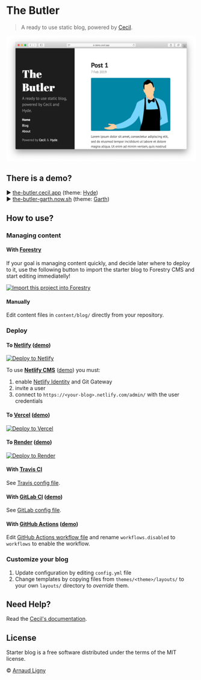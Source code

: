 # The Butler

> A ready to use static blog, powered by [Cecil](https://cecil.app).

![Cecil preview](static/images/cecil-preview.png)

## There is a demo?

:arrow_forward: [the-butler.cecil.app](https://the-butler.cecil.app) (theme: [Hyde](https://github.com/Cecilapp/theme-hyde#readme))  
:arrow_forward: [the-butler-garth.now.sh](https://the-butler-garth.now.sh) (theme: [Garth](https://github.com/Cecilapp/theme-garth#readme))

## How to use?

### Managing content

#### With [Forestry](https://forestry.io)

If your goal is managing content quickly, and decide later where to deploy to it, use the following button to import the starter blog to Forestry CMS and start editing immediatelly!

[![Import this project into Forestry](https://assets.forestry.io/import-to-forestryK.svg)](https://cecil.app/cms/forestry/import/)

#### Manually

Edit content files in `content/blog/` directly from your repository.

### Deploy

#### To [Netlify](https://www.netlify.com) ([demo](https://the-butler.cecil.app))

[![Deploy to Netlify](https://www.netlify.com/img/deploy/button.svg)](https://app.netlify.com/start/deploy?repository=https://github.com/Cecilapp/the-butler&stack=cms)

To use [**Netlify CMS**](https://www.netlifycms.org) ([demo](https://the-butler.cecil.app/admin/)) you must:
1. enable [Netlify Identity](https://docs.netlify.com/visitor-access/git-gateway/#setup-and-settings) and Git Gateway
2. invite a user
3. connect to `https://<your-blog>.netlify.com/admin/` with the user credentials

#### To [Vercel](https://vercel.com) ([demo](https://vercel.cecil.app))

[![Deploy to Vercel](https://vercel.com/button)](https://vercel.com/import/project?template=https://github.com/Cecilapp/the-butler)

#### To [Render](https://render.com) ([demo](https://the-butler.onrender.com))

[![Deploy to Render](https://render.com/images/deploy-to-render-button.svg)](https://render.com/deploy?repo=https://github.com/Cecilapp/the-butler)

#### With [Travis CI](https://travis-ci.com)

See [Travis config file](/.travis.yml).

#### With [GitLab CI](https://about.gitlab.com/stages-devops-lifecycle/continuous-integration/) ([demo](https://narno.gitlab.io/the-butler/))

See [GitLab config file](/.gitlab-ci.yml).

#### With [GitHub Actions](https://github.com/features/actions) ([demo](https://cecilapp.github.io/the-butler/))

Edit [GitHub Actions workflow file](/.github/workflows.disabled/build-and-deploy.yml) and rename `workflows.disabled` to `workflows` to enable the workflow.

### Customize your blog

1. Update configuration by editing `config.yml` file
2. Change templates by copying files from `themes/<theme>/layouts/` to your own `layouts/` directory to _override_ them.

## Need Help?

Read the [Cecil's documentation](https://cecil.app/documentation/).

## License

Starter blog is a free software distributed under the terms of the MIT license.

© [Arnaud Ligny](https://arnaudligny.fr)

